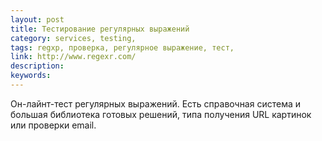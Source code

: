 ```yaml
---
layout: post
title: Тестирование регулярных выражений
category: services, testing, 
tags: regxp, проверка, регулярное выражение, тест, 
link: http://www.regexr.com/
description: 
keywords: 
---
```


<p>Он-лайнт-тест регулярных выражений. Есть справочная система и большая библиотека готовых решений, типа получения URL картинок или проверки email.</p>
